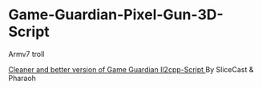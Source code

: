 # Game-Guardian-Pixel-Gun-3D-Script


Armv7 troll

[Cleaner and better version of Game Guardian Il2cpp-Script ](https://github.com/SliceCast/Game-Guardian-Il2cpp-Script-) By SliceCast & Pharaoh
